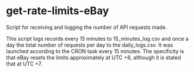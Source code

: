 # get-rate-limits-eBay
Script for receiving and logging the number of API requests made.

This script logs records every 15 minutes to 15_minutes_log.csv and once a day the total number of requests per day to the daily_logs.csv.
It was launched according to the CRON task every 15 minutes.
The specificity is that eBay resets the limits approximately at UTC +8, although it is stated that at UTC +7.
